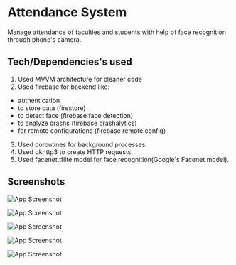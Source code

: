 
# Attendance System

Manage attendance of faculties and students with help of face recognition through phone's camera.

## Tech/Dependencies's used

1.  Used MVVM architecture for cleaner code
2.  Used firebase for backend like: 
- authentication
- to store data (firestore) 
- to detect face (firebase face detection)
- to analyze crashs (firebase crashalytics)
- for remote configurations (firebase remote config)
3. Used coroutines for background processes.
4. Used okhttp3 to create HTTP requests.
5. Used facenet.tflite model for face recognition(Google's Facenet model).

## Screenshots

![App Screenshot](https://github.com/mihir145/AttendanceSystem/blob/main/Screenshots/Screenshot_20220812-202331_Attendance%20System.jpg)

![App Screenshot](https://github.com/mihir145/AttendanceSystem/blob/main/Screenshots/Screenshot_20220812-202335_Attendance%20System.jpg)

![App Screenshot](https://github.com/mihir145/AttendanceSystem/blob/main/Screenshots/Screenshot_20220812-202339_Attendance%20System.jpg)

![App Screenshot](https://github.com/mihir145/AttendanceSystem/blob/main/Screenshots/Screenshot_20220812-202343_Attendance%20System.jpg)


![App Screenshot](https://github.com/mihir145/AttendanceSystem/blob/main/Screenshots/Screenshot_20220812-202315_Attendance%20System.jpg)
